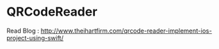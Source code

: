 # QRCodeReader
Read Blog : http://www.theihartfirm.com/qrcode-reader-implement-ios-project-using-swift/
